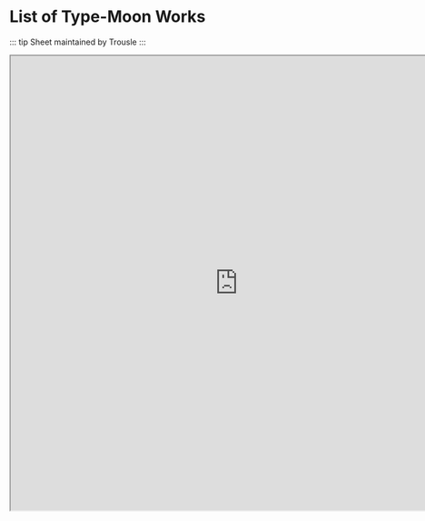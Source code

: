 # List of Type-Moon Works

::: tip
Sheet maintained by Trousle
:::

<iframe width="800" height="800" scrolling="yes" src="https://docs.google.com/spreadsheets/d/e/2PACX-1vTzmleK02dKomHqR4iFxYBUcifHud69JLpGYxBzKIV-_8eM_dXDDLtWFOFAHVZZOHYupTHnuvorRD3c/pubhtml?gid=1310231463&amp;single=true&amp;widget=true&amp;headers=false"></iframe>